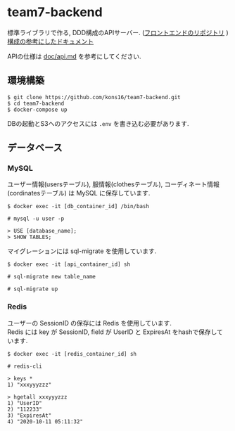 # team7-backend
標準ライブラリで作る, DDD構成のAPIサーバー. ([フロントエンドのリポジトリ](https://github.com/sunakane/team7-mock)
)  
[構成の参考にしたドキュメント](https://github.com/camphor-/relaym-server/blob/master/docs/application_architecture.md)  

APIの仕様は [doc/api.md](https://github.com/kons16/team7-backend/blob/master/doc/api.md) を参考にしてください.  
  
## 環境構築
```
$ git clone https://github.com/kons16/team7-backend.git
$ cd team7-backend
$ docker-compose up
```
DBの起動とS3へのアクセスには `.env` を書き込む必要があります.  

## データベース
### MySQL
ユーザー情報(usersテーブル), 服情報(clothesテーブル), コーディネート情報(cordinatesテーブル) は MySQL に保存しています.
```
$ docker exec -it [db_container_id] /bin/bash

# mysql -u user -p

> USE [database_name];
> SHOW TABLES;
```
マイグレーションには sql-migrate を使用しています.  
```
$ docker exec -it [api_container_id] sh

# sql-migrate new table_name

# sql-migrate up
```

### Redis
ユーザーの SessionID の保存には Redis を使用しています.  
Redis には key が SessionID, field が UserID と ExpiresAt をhashで保存しています.  
```
$ docker exec -it [redis_container_id] sh

# redis-cli

> keys *
1) "xxxyyyzzz"

> hgetall xxxyyyzzz
1) "UserID"
2) "112233"
3) "ExpiresAt"
4) "2020-10-11 05:11:32"
```
